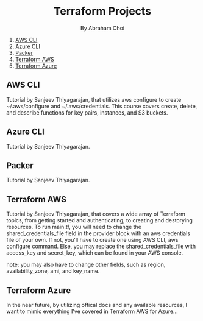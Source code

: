 <h1 align="center">
Terraform Projects
</h1>
<p align="center">By Abraham Choi</p>

1. [AWS CLI](#aws-cli)
2. [Azure CLI](#azure-cli)
3. [Packer](#packer)
4. [Terraform AWS](#terraform-aws)
5. [Terraform Azure](#terraform-azure)


## AWS CLI
Tutorial by Sanjeev Thiyagarajan, that utilizes aws configure to create ~/.aws/configure and ~/.aws/credentials. This course covers create, delete, and describe functions for key pairs, instances, and S3 buckets.

## Azure CLI
Tutorial by Sanjeev Thiyagarajan.

## Packer
Tutorial by Sanjeev Thiyagarajan.

## Terraform AWS
Tutorial by Sanjeev Thiyagarajan, that covers a wide array of Terraform topics, from getting started and authenticating, to creating and destorying resources. To run main.tf, you will need to change the shared_credentials_file field in the provider block with an aws credentials file of your own. If not, you'll have to create one using AWS CLI, aws configure command. Else, you may replace the shared_credentials_file with access_key and secret_key, which can be found in your AWS console.

note: you may also have to change other fields, such as region, availability_zone, ami, and key_name.

## Terraform Azure
In the near future, by utilizing offical docs and any available resources, I want to mimic everything I've covered in Terraform AWS for Azure...